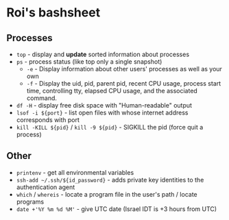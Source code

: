 Roi's bashsheet
===============

## Processes
* `top` - display and **update** sorted information about processes
* `ps` - process status (like top only a single snapshot)
  * `-e` - Display information about other users' processes as well as your own
  * `-f` -  Display the uid, pid, parent pid, recent CPU usage, process start time, controlling tty, elapsed CPU usage, and the associated command.
* `df -H` - display free disk space with "Human-readable" output
* `lsof -i ${port}` - list open files with whose internet address corresponds with port
* `kill -KILL ${pid}` / `kill -9 ${pid}` - SIGKILL the pid (force quit a process)

## Other
* `printenv` - get all environmental variables
* `ssh-add ~/.ssh/${id_password}` - adds private key identities to the authentication agent
* `which` / `whereis` - locate a program file in the user's path / locate programs
* `date +'%Y %m %d %M'` - give UTC date (Israel IDT is +3 hours from UTC)